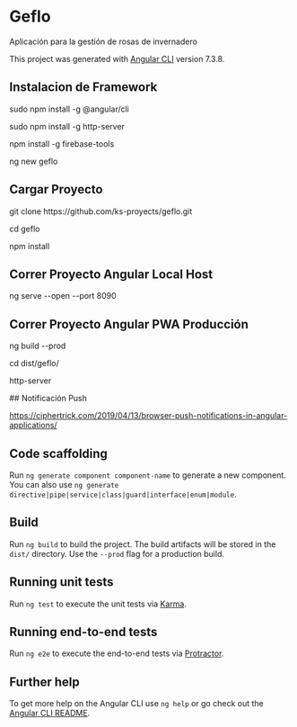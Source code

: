 # Geflo
Aplicación para la gestión de rosas de invernadero

This project was generated with [Angular CLI](https://github.com/angular/angular-cli) version 7.3.8.

## Instalacion de Framework
<p>sudo npm install -g @angular/cli</p>
<p>sudo npm install -g http-server</p>
<p>npm install -g firebase-tools</p>
<p>ng new geflo</p>

## Cargar Proyecto
<p>git clone https://github.com/ks-proyects/geflo.git</p>
<p>cd geflo</p>
<p>npm install</p>

## Correr Proyecto Angular Local Host
ng serve --open --port 8090

## Correr Proyecto Angular PWA Producción
<p>ng build --prod</p>
<p>cd dist/geflo/</p>
<p>http-server</p>
## Notificación Push

https://ciphertrick.com/2019/04/13/browser-push-notifications-in-angular-applications/

## Code scaffolding
Run `ng generate component component-name` to generate a new component. You can also use `ng generate directive|pipe|service|class|guard|interface|enum|module`.

## Build
Run `ng build` to build the project. The build artifacts will be stored in the `dist/` directory. Use the `--prod` flag for a production build.

## Running unit tests

Run `ng test` to execute the unit tests via [Karma](https://karma-runner.github.io).

## Running end-to-end tests

Run `ng e2e` to execute the end-to-end tests via [Protractor](http://www.protractortest.org/).

## Further help

To get more help on the Angular CLI use `ng help` or go check out the [Angular CLI README](https://github.com/angular/angular-cli/blob/master/README.md).
